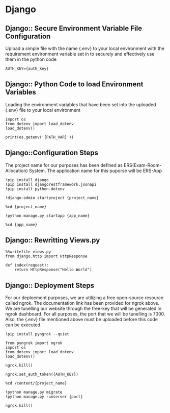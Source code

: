 # Django

## Django:: Secure Environment Variable File Configuration
Upload a simple file with the name {.env} to your local environment with the requirement
environment variable set in to securely and effectively use them in the python code

```
AUTH_KEY={auth_key}
```

## Django:: Python Code to load Environment Variables

Loading the environment variables that have been set into the uploaded {.env} file
to your local environment

```
import os
from dotenv import load_dotenv
load_dotenv()

print(os.getenv('{PATH_VAR}'))
```

## Django::Configuration Steps

The project name for our purposes has been defined as ERS(Exam-Room-Allocation)
System. The application name for this puporse will be ERS-App

``` 
!pip install django
!pip install djangorestframework.jsonapi
!pip install python-dotenv

!django-admin startproject {project_name}

%cd {project_name}

!python manage.py startapp {app_name}

%cd {app_name}
```

## Django:: Rewritting Views.py

```
%%writefile views.py
from django.http import HttpResponse

def index(request):
    return HttpResponse("Hello World")
```

## Django:: Deployment Steps

For our deploement purposes, we are utilizing a free open-source resource called
ngrok. The documentation link has been provided for ngrok above. We are tunelling
our website through the free-key that will be generated in ngrok dashboard. For all
purposes, the port that we will be tunelling is 7000. Also, the {.env} file mentioned above must be uploaded before this code can be executed.

```
!pip install pyngrok --quiet

from pyngrok import ngrok
import os
from dotenv import load_dotenv
load_dotenv()

ngrok.kill()

ngrok.set_auth_token({AUTH_KEY})

%cd /content/{project_name}

!python manage.py migrate
!python manage.py runserver {port}

ngrok.kill()
```
